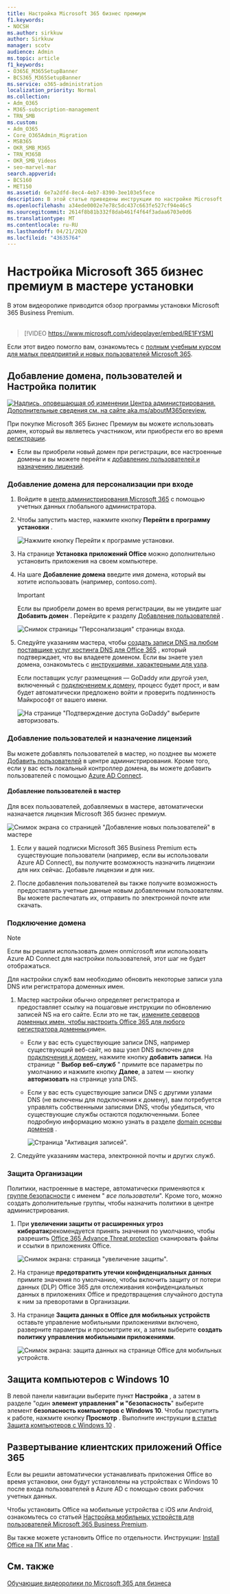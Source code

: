 ```yaml
---
title: Настройка Microsoft 365 бизнес премиум
f1.keywords:
- NOCSH
ms.author: sirkkuw
author: Sirkkuw
manager: scotv
audience: Admin
ms.topic: article
f1_keywords:
- O365E_M365SetupBanner
- BCS365_M365SetupBanner
ms.service: o365-administration
localization_priority: Normal
ms.collection:
- Adm_O365
- M365-subscription-management
- TRN_SMB
ms.custom:
- Adm_O365
- Core_O365Admin_Migration
- MSB365
- OKR_SMB_M365
- TRN_M365B
- OKR_SMB_Videos
- seo-marvel-mar
search.appverid:
- BCS160
- MET150
ms.assetid: 6e7a2dfd-8ec4-4eb7-8390-3ee103e5fece
description: В этой статье приведены инструкции по настройке Microsoft 365 Business Premium, в том числе добавление домена и пользователей, Настройка политик безопасности и многое другое.
ms.openlocfilehash: a34ede0002e7e78c5dc437c663fe527cf94e46c5
ms.sourcegitcommit: 2614f8b81b332f8dab461f4f64f3adaa6703e0d6
ms.translationtype: MT
ms.contentlocale: ru-RU
ms.lasthandoff: 04/21/2020
ms.locfileid: "43635764"
---
```

# <a name="set-up-microsoft-365-business-premium-in-the-setup-wizard"></a>Настройка Microsoft 365 бизнес премиум в мастере установки

В этом видеоролике приводится обзор программы установки Microsoft 365 Business Premium.<br><br>

> [!VIDEO https://www.microsoft.com/videoplayer/embed/RE1FYSM] 

Если этот видео помогло вам, ознакомьтесь с [полным учебным курсом для малых предприятий и новых пользователей Microsoft 365](https://support.office.com/article/6ab4bbcd-79cf-4000-a0bd-d42ce4d12816).

## <a name="add-your-domain-users-and-set-up-policies"></a>Добавление домена, пользователей и Настройка политик

[![Надпись, оповещающая об изменении Центра администрирования. Дополнительные сведения см. на сайте aka.ms/aboutM365preview.](../media/m365admincenterchanging.png)](https://docs.microsoft.com/office365/admin/microsoft-365-admin-center-preview)

При покупке Microsoft 365 Бизнес Премиум вы можете использовать домен, который вы являетесь участником, или приобрести его во время [регистрации](sign-up.md).

- Если вы приобрели новый домен при регистрации, все настроенные домены и вы можете перейти к [добавлению пользователей и назначению лицензий](#add-users-and-assign-licenses).

### <a name="add-your-domain-to-personalize-sign-in"></a>Добавление домена для персонализации при входе

1. Войдите в [центр администрирования Microsoft 365](https://admin.microsoft.com) с помощью учетных данных глобального администратора. 

2. Чтобы запустить мастер, нажмите кнопку **Перейти в программу установки** .

    ![Нажмите кнопку Перейти к программе установки.](../media/gotosetupinadmincenter.png)

3. На странице **Установка приложений Office** можно дополнительно установить приложения на своем компьютере.
    
4. На шаге **Добавление домена** введите имя домена, который вы хотите использовать (например, contoso.com).

    > [!IMPORTANT]
    > Если вы приобрели домен во время регистрации, вы не увидите шаг **Добавить домен** . Перейдите к разделу [Добавление пользователей](#add-users-and-assign-licenses) .

    ![Снимок страницы "Персонализация" страницы входа.](../media/adddomain.png)

    
4. Следуйте указаниям мастера, чтобы [создать записи DNS на любом поставщике услуг хостинга DNS для Office 365](https://docs.microsoft.com/office365/admin/get-help-with-domains/create-dns-records-at-any-dns-hosting-provider) , который подтверждает, что вы владеете доменом. Если вы знаете узел домена, ознакомьтесь с [инструкциями, характерными для узла](https://docs.microsoft.com/office365/admin/get-help-with-domains/set-up-your-domain-host-specific-instructions).

    Если поставщик услуг размещения — GoDaddy или другой узел, включенный с [подключением к домену](https://docs.microsoft.com/office365/admin/get-help-with-domains/domain-connect), процесс будет прост, и вам будет автоматически предложено войти и проверить подлинность Майкрософт от вашего имени.

    ![На странице "Подтверждение доступа GoDaddy" выберите авторизовать.](../media/godaddyauth.png)

### <a name="add-users-and-assign-licenses"></a>Добавление пользователей и назначение лицензий

Вы можете добавлять пользователей в мастер, но позднее вы можете [Добавить пользователей](add-users-m365b.md) в центре администрирования. Кроме того, если у вас есть локальный контроллер домена, вы можете добавить пользователей с помощью [Azure AD Connect](https://docs.microsoft.com/azure/active-directory/hybrid/how-to-connect-install-express).

#### <a name="add-users-in-the-wizard"></a>Добавление пользователей в мастер

Для всех пользователей, добавляемых в мастере, автоматически назначается лицензия Microsoft 365 бизнес премиум.

![Снимок экрана со страницей "Добавление новых пользователей" в мастере](../media/addnewuserspage.png)

1. Если у вашей подписки Microsoft 365 Business Premium есть существующие пользователи (например, если вы использовали Azure AD Connect), вы получите возможность назначить лицензии для них сейчас. Добавьте лицензии и для них.

2. После добавления пользователей вы также получите возможность предоставлять учетные данные новым добавленным пользователям. Вы можете распечатать их, отправить по электронной почте или скачать.

### <a name="connect-your-domain"></a>Подключение домена

> [!NOTE]
> Если вы решили использовать домен onmicrosoft или использовать Azure AD Connect для настройки пользователей, этот шаг не будет отображаться.
  
Для настройки служб вам необходимо обновить некоторые записи узла DNS или регистратора доменных имен.
  
1. Мастер настройки обычно определяет регистратора и предоставляет ссылку на пошаговые инструкции по обновлению записей NS на его сайте. Если это не так, [измените серверов доменных имен, чтобы настроить Office 365 для любого регистратора доменных](https://support.office.com/article/a8b487a9-2a45-4581-9dc4-5d28a47010a2)имен. 

    - Если у вас есть существующие записи DNS, например существующий веб-сайт, но ваш узел DNS включен для [подключения к домену](https://docs.microsoft.com/office365/admin/get-help-with-domains/domain-connect), нажмите кнопку **добавить записи**. На странице " **Выбор веб-служб** " примите все параметры по умолчанию и нажмите кнопку **Далее**, а затем — кнопку **авторизовать** на странице узла DNS.
    - Если у вас есть существующие записи DNS с другими узлами DNS (не включены для подключения к домену), вам потребуется управлять собственными записями DNS, чтобы убедиться, что существующие службы остаются подключенными. Более подробную информацию можно узнать в разделе [domain основы доменов](https://docs.microsoft.com/office365/admin/get-help-with-domains/dns-basics) .

        ![Страница "Активация записей".](../media/activaterecords.png)

2. Следуйте указаниям мастера, электронной почты и других служб.

### <a name="protect-your-organization"></a>Защита Организации 

Политики, настроенные в мастере, автоматически применяются к [группе безопасности](https://docs.microsoft.com/office365/admin/create-groups/compare-groups#security-groups) с именем " *все пользователи*". Кроме того, можно создать дополнительные группы, чтобы назначить политики в центре администрирования.

1. При **увеличении защиты от расширенных угроз кибератак**рекомендуется принять значения по умолчанию, чтобы разрешить [Office 365 Advance Threat protection](https://docs.microsoft.com/microsoft-365/security/office-365-security/office-365-atp) сканировать файлы и ссылки в приложениях Office.

    ![Снимок экрана: страница "увеличение защиты".](../media/increasetreatprotection.png)


2. На странице **предотвратить утечки конфиденциальных данных** примите значения по умолчанию, чтобы включить защиту от потери данных (DLP) Office 365 для отслеживания конфиденциальных данных в приложениях Office и предотвращения случайного доступа к ним за преворотами в Организации.

3. На странице **Защита данных в Office для мобильных устройств** оставьте управление мобильными приложениями включено, разверните параметры и просмотрите их, а затем выберите **создать политику управления мобильными приложениями**.

    ![Снимок экрана: защита данных на странице Office для мобильных устройств.](../media/protectdatainmobile.png)


## <a name="secure-windows-10-pcs"></a>Защита компьютеров с Windows 10

В левой панели навигации выберите пункт **Настройка** , а затем в разделе "один **элемент управления" и "безопасность**" выберите элемент **безопасность компьютеров с Windows 10**. Чтобы приступить к работе, нажмите кнопку **Просмотр** . Выполните инструкции [в статье Защита компьютеров с Windows 10](secure-win-10-pcs.md) .

## <a name="deploy-office-365-client-apps"></a>Развертывание клиентских приложений Office 365

Если вы решили автоматически устанавливать приложения Office во время установки, они будут установлены на устройствах с Windows 10 после входа пользователей в Azure AD с помощью своих рабочих учетных данных.

Чтобы установить Office на мобильные устройства с iOS или Android, ознакомьтесь со статьей [Настройка мобильных устройств для пользователей Microsoft 365 Business Premium](set-up-mobile-devices.md).

Вы также можете установить Office по отдельности. Инструкции: [Install Office на ПК или Mac](https://support.office.com/article/4414eaaf-0478-48be-9c42-23adc4716658) .

## <a name="see-also"></a>См. также

[Обучающие видеоролики по Microsoft 365 для бизнеса](https://support.office.com/article/6ab4bbcd-79cf-4000-a0bd-d42ce4d12816)
